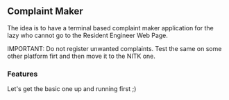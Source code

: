 ## Complaint Maker

The idea is to have a terminal based complaint maker application for the lazy
who cannot go to the Resident Engineer Web Page.

IMPORTANT: Do not register unwanted complaints. Test the same on some other
platform firt and then move it to the NITK one.

### Features

Let's get the basic one up and running first ;)
